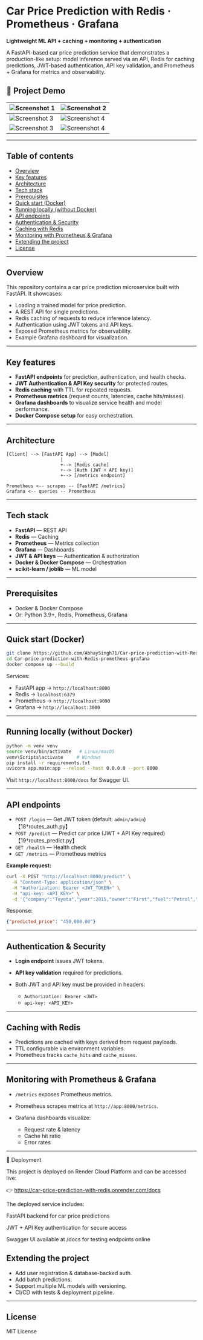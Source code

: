 # Car Price Prediction with Redis · Prometheus · Grafana

**Lightweight ML API + caching + monitoring + authentication**

A FastAPI-based car price prediction service that demonstrates a production-like setup: model inference served via an API, Redis for caching predictions, JWT-based authentication, API key validation, and Prometheus + Grafana for metrics and observability.

## 📸 Project Demo  

| ![Screenshot 1](utils/demo1.png) | ![Screenshot 2](utils/demo2.png) |  
|---------------------------------|---------------------------------|  
| ![Screenshot 3](utils/demo5.png) | ![Screenshot 4](utils/demo6.png) |  
| ![Screenshot 3](utils/demo4.png) | ![Screenshot 4](utils/demo3.png) | 

---

## Table of contents

* [Overview](#overview)
* [Key features](#key-features)
* [Architecture](#architecture)
* [Tech stack](#tech-stack)
* [Prerequisites](#prerequisites)
* [Quick start (Docker)](#quick-start-docker)
* [Running locally (without Docker)](#running-locally-without-docker)
* [API endpoints](#api-endpoints)
* [Authentication & Security](#authentication--security)
* [Caching with Redis](#caching-with-redis)
* [Monitoring with Prometheus & Grafana](#monitoring-with-prometheus--grafana)
* [Extending the project](#extending-the-project)
* [License](#license)

---

## Overview

This repository contains a car price prediction microservice built with FastAPI. It showcases:

* Loading a trained model for price prediction.
* A REST API for single predictions.
* Redis caching of requests to reduce inference latency.
* Authentication using JWT tokens and API keys.
* Exposed Prometheus metrics for observability.
* Example Grafana dashboard for visualization.

---

## Key features

* **FastAPI endpoints** for prediction, authentication, and health checks.
* **JWT Authentication & API Key security** for protected routes.
* **Redis caching** with TTL for repeated requests.
* **Prometheus metrics** (request counts, latencies, cache hits/misses).
* **Grafana dashboards** to visualize service health and model performance.
* **Docker Compose setup** for easy orchestration.

---

## Architecture

```
[Client] --> [FastAPI App] --> [Model]
                    |
                    +--> [Redis cache]
                    +--> [Auth (JWT + API key)]
                    +--> [/metrics endpoint]

Prometheus <-- scrapes -- [FastAPI /metrics]
Grafana <-- queries -- Prometheus
```

---

## Tech stack

* **FastAPI** — REST API
* **Redis** — Caching
* **Prometheus** — Metrics collection
* **Grafana** — Dashboards
* **JWT & API keys** — Authentication & authorization
* **Docker & Docker Compose** — Orchestration
* **scikit-learn / joblib** — ML model

---

## Prerequisites

* Docker & Docker Compose
* Or: Python 3.9+, Redis, Prometheus, Grafana

---

## Quick start (Docker)

```bash
git clone https://github.com/AbhaySingh71/Car-price-prediction-with-Redis-prometheus-grafana.git
cd Car-price-prediction-with-Redis-prometheus-grafana
docker compose up --build
```

Services:

* FastAPI app → `http://localhost:8000`
* Redis → `localhost:6379`
* Prometheus → `http://localhost:9090`
* Grafana → `http://localhost:3000`

---

## Running locally (without Docker)

```bash
python -m venv venv
source venv/bin/activate   # Linux/macOS
venv\Scripts\activate     # Windows
pip install -r requirements.txt
uvicorn app.main:app --reload --host 0.0.0.0 --port 8000
```

Visit `http://localhost:8000/docs` for Swagger UI.

---

## API endpoints

* `POST /login` — Get JWT token (default: `admin/admin`)【18†routes\_auth.py】
* `POST /predict` — Predict car price (JWT + API Key required)【19†routes\_predict.py】
* `GET /health` — Health check
* `GET /metrics` — Prometheus metrics

**Example request:**

```bash
curl -X POST "http://localhost:8000/predict" \
  -H "Content-Type: application/json" \
  -H "Authorization: Bearer <JWT_TOKEN>" \
  -H "api-key: <API_KEY>" \
  -d '{"company":"Toyota","year":2015,"owner":"First","fuel":"Petrol","seller_type":"Dealer","transmission":"Manual","km_driven":45000,"mileage_mpg":18,"engine_cc":1800,"max_power_bhp":138,"torque_nm":173,"seats":5}'
```

Response:

```json
{"predicted_price": "450,000.00"}
```

---

## Authentication & Security

* **Login endpoint** issues JWT tokens.
* **API key validation** required for predictions.
* Both JWT and API key must be provided in headers:

  * `Authorization: Bearer <JWT>`
  * `api-key: <API_KEY>`

---

## Caching with Redis

* Predictions are cached with keys derived from request payloads.
* TTL configurable via environment variables.
* Prometheus tracks `cache_hits` and `cache_misses`.

---

## Monitoring with Prometheus & Grafana

* `/metrics` exposes Prometheus metrics.
* Prometheus scrapes metrics at `http://app:8000/metrics`.
* Grafana dashboards visualize:

  * Request rate & latency
  * Cache hit ratio
  * Error rates

---

🚀 Deployment

This project is deployed on Render Cloud Platform and can be accessed live:

👉 https://car-price-prediction-with-redis.onrender.com/docs

The deployed service includes:

FastAPI backend for car price predictions

JWT + API Key authentication for secure access

Swagger UI available at /docs for testing endpoints online

## Extending the project

* Add user registration & database-backed auth.
* Add batch predictions.
* Support multiple ML models with versioning.
* CI/CD with tests & deployment pipeline.



---

## License

MIT License
